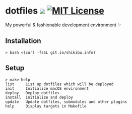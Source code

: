 # dotfiles ![](https://img.shields.io/badge/platform-macOS-lightgray.svg) [![MIT License](http://img.shields.io/badge/license-MIT-green.svg?style=flat)](./doc/LICENSE.txt)

My powerful & fashionable development environment :sparkles:

## Installation

```shell
> bash <(curl -fsSL git.io/shikibu.info)
```

## Setup

```shell
> make help
list     List up dotfiles which will be deployed
init     Initialize macOS environment
deploy   Deploy dotfiles
install  Initialize and deploy
update   Update dotfiles, submodules and other plugins
help     Display targets in Makefile
```
